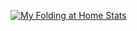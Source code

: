 <!--![A man getting hit in the face after stepping on a rake after doing a kickflip on said rake](kickflip.jpg)-->

[![My Folding at Home Stats](https://apps.foldingathome.org/awards?user=670728443)]([https://apps.foldin](https://stats.foldingathome.org/donor/id/670728443)https://stats.foldingathome.org/donor/id/670728443)
